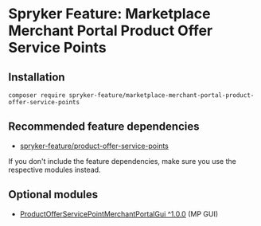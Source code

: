 # Spryker Feature: Marketplace Merchant Portal Product Offer Service Points



## Installation

```
composer require spryker-feature/marketplace-merchant-portal-product-offer-service-points
```

## Recommended feature dependencies
- [spryker-feature/product-offer-service-points](https://github.com/spryker-feature/product-offer-service-points)

If you don't include the feature dependencies, make sure you use the respective modules instead.

## Optional modules
- [ProductOfferServicePointMerchantPortalGui ^1.0.0](https://github.com/spryker/product-offer-service-point-merchant-portal-gui) (MP GUI)
